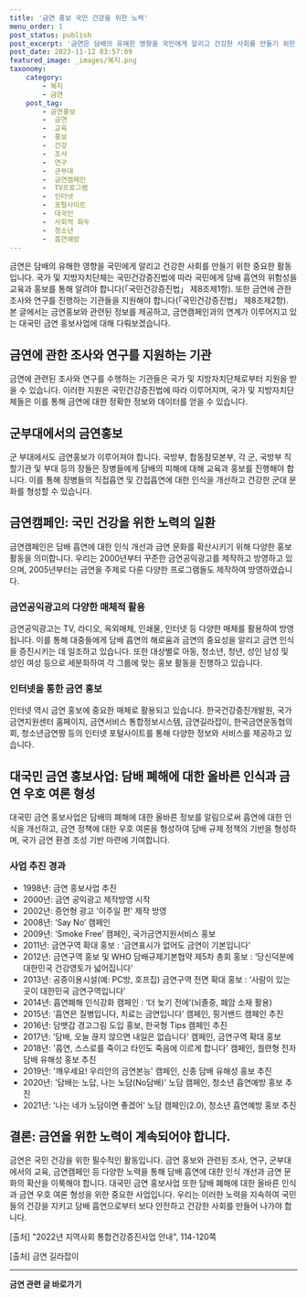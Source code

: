 ```yaml
---
title: '금연 홍보 국민 건강을 위한 노력'
menu_order: 1
post_status: publish
post_excerpt: '금연은 담배의 유해한 영향을 국민에게 알리고 건강한 사회를 만들기 위한 중요한 활동입니다. 국가 및 지방자치단체는 국민건강증진법에 따라 국민에게 담배 흡연의 위험성을 교육과 홍보를 통해 알려야 합니다  국민건강증진법  제8조제1항 . 또한 금연에 관한 조사와 연구를 진행하는 기관들을 지원해야 합니다  국민건강증진법  제8조제2항 . 본 글에서는 금연홍보와 관련된 정보를 제공하고, 금연캠페인과의 연계가 이루어지고 있는 대국민 금연 홍보사업에 대해 다뤄보겠습니다.'
post_date: 2023-11-12 03:57:09
featured_image: _images/복지.png
taxonomy:
    category:
        - 복지
        - 금연
    post_tag:
        - 금연홍보
        -  금연
        -  교육
        -  홍보
        -  건강
        -  조사
        -  연구
        -  군부대
        -  금연캠페인
        -  TV프로그램
        -  인터넷
        -  포털사이트
        -  대국민
        -  사회적 화두
        -  청소년
        -  흡연예방
---
```




금연은 담배의 유해한 영향을 국민에게 알리고 건강한 사회를 만들기 위한 중요한 활동입니다. 국가 및 지방자치단체는 국민건강증진법에 따라 국민에게 담배 흡연의 위험성을 교육과 홍보를 통해 알려야 합니다(「국민건강증진법」 제8조제1항). 또한 금연에 관한 조사와 연구를 진행하는 기관들을 지원해야 합니다(「국민건강증진법」 제8조제2항). 본 글에서는 금연홍보와 관련된 정보를 제공하고, 금연캠페인과의 연계가 이루어지고 있는 대국민 금연 홍보사업에 대해 다뤄보겠습니다.

## 금연에 관한 조사와 연구를 지원하는 기관

금연에 관련된 조사와 연구를 수행하는 기관들은 국가 및 지방자치단체로부터 지원을 받을 수 있습니다. 이러한 지원은 국민건강증진법에 따라 이루어지며, 국가 및 지방자치단체들은 이를 통해 금연에 대한 정확한 정보와 데이터를 얻을 수 있습니다.

## 군부대에서의 금연홍보

군 부대에서도 금연홍보가 이루어져야 합니다. 국방부, 합동참모본부, 각 군, 국방부 직할기관 및 부대 등의 장들은 장병들에게 담배의 피해에 대해 교육과 홍보를 진행해야 합니다. 이를 통해 장병들의 직접흡연 및 간접흡연에 대한 인식을 개선하고 건강한 군대 문화를 형성할 수 있습니다.

## 금연캠페인: 국민 건강을 위한 노력의 일환

금연캠페인은 담배 흡연에 대한 인식 개선과 금연 문화를 확산시키기 위해 다양한 홍보 활동을 의미합니다. 우리는 2000년부터 꾸준한 금연공익광고를 제작하고 방영하고 있으며, 2005년부터는 금연을 주제로 다룬 다양한 프로그램들도 제작하여 방영하였습니다.

### 금연공익광고의 다양한 매체적 활용

금연공익광고는 TV, 라디오, 옥외매체, 인쇄물, 인터넷 등 다양한 매체를 활용하여 방영됩니다. 이를 통해 대중들에게 담배 흡연의 해로움과 금연의 중요성을 알리고 금연 인식을 증진시키는 데 일조하고 있습니다. 또한 대상별로 아동, 청소년, 청년, 성인 남성 및 성인 여성 등으로 세분화하여 각 그룹에 맞는 홍보 활동을 진행하고 있습니다.

### 인터넷을 통한 금연 홍보

인터넷 역시 금연 홍보에 중요한 매체로 활용되고 있습니다. 한국건강증진개발원, 국가금연지원센터 홈페이지, 금연서비스 통합정보시스템, 금연길라잡이, 한국금연운동협의회, 청소년금연짱 등의 인터넷 포털사이트를 통해 다양한 정보와 서비스를 제공하고 있습니다.

## 대국민 금연 홍보사업: 담배 폐해에 대한 올바른 인식과 금연 우호 여론 형성

대국민 금연 홍보사업은 담배의 폐해에 대한 올바른 정보를 알림으로써 흡연에 대한 인식을 개선하고, 금연 정책에 대한 우호 여론을 형성하여 담배 규제 정책의 기반을 형성하며, 국가 금연 환경 조성 기반 마련에 기여합니다.

### 사업 추진 경과

- 1998년: 금연 홍보사업 추진
- 2000년: 금연 공익광고 제작방영 시작
- 2002년: 증언형 광고 '이주일 편' 제작 방영
- 2008년: ‘Say No’ 캠페인
- 2009년: ‘Smoke Free’ 캠페인, 국가금연지원서비스 홍보
- 2011년: 금연구역 확대 홍보 : ‘금연표시가 없어도 금연이 기본입니다’
- 2012년: 금연구역 홍보 및 WHO 담배규제기본협약 제5차 총회 홍보 : ‘당신덕분에 대한민국 건강영토가 넓어집니다’
- 2013년: 공중이용시설(예: PC방, 호프집) 금연구역 전면 확대 홍보 : ‘사람이 있는 곳이 대한민국 금연구역입니다’
- 2014년: 흡연폐해 인식강화 캠페인 : ‘더 늦기 전에’(뇌졸중, 폐암 소재 활용)
- 2015년: ‘흡연은 질병입니다, 치료는 금연입니다’ 캠페인, 핑거밴드 캠페인 추진
- 2016년: 담뱃갑 경고그림 도입 홍보, 한국형 Tips 캠페인 추진
- 2017년: '담배, 오늘 끊지 않으면 내일은 없습니다' 캠페인, 금연구역 확대 홍보
- 2018년: '흡연, 스스로를 죽이고 타인도 죽음에 이르게 합니다' 캠페인, 궐련형 전자 담배 유해성 홍보 추진
- 2019년: '깨우세요! 우리안의 금연본능' 캠페인, 신종 담배 유해성 홍보 추진
- 2020년: '담배는 노답, 나는 노담(No담배)' 노담 캠페인, 청소년 흡연예방 홍보 추진
- 2021년: ‘나는 네가 노담이면 좋겠어’ 노담 캠페인(2.0), 청소년 흡연예방 홍보 추진

## 결론: 금연을 위한 노력이 계속되어야 합니다.

금연은 국민 건강을 위한 필수적인 활동입니다. 금연 홍보와 관련된 조사, 연구, 군부대에서의 교육, 금연캠페인 등 다양한 노력을 통해 담배 흡연에 대한 인식 개선과 금연 문화의 확산을 이룩해야 합니다. 대국민 금연 홍보사업 또한 담배 폐해에 대한 올바른 인식과 금연 우호 여론 형성을 위한 중요한 사업입니다. 우리는 이러한 노력을 지속하여 국민들의 건강을 지키고 담배 흡연으로부터 보다 안전하고 건강한 사회를 만들어 나가야 합니다.

[출처] "2022년 지역사회 통합건강증진사업 안내", 114-120쪽

[출처] 금연 길라잡이


<!-- wp:separator -->
<hr class="wp-block-separator has-alpha-channel-opacity"/>
<!-- /wp:separator -->

<!-- wp:group {"backgroundColor":"base","layout":{"type":"constrained"}} -->
<div class="wp-block-group has-base-background-color has-background"><!-- wp:paragraph {"align":"center","fontSize":"medium"} -->
<p class="has-text-align-center has-large-font-size"><strong>금연 관련 글 바로가기</strong></p>
<!-- /wp:paragraph -->


<!-- wp:latest-posts
{"categories":[{"id":15153,"count":19,"description":"","link":"https://uknowlaw.com/category/%ea%b8%88%ec%97%b0/","name":"금연","slug":"금연","taxonomy":"category","parent":0,"meta":[],"_links":{"self":[{"href":"https://uknowlaw.com/wp-json/wp/v2/categories/15153"}],"collection":[{"href":"https://uknowlaw.com/wp-json/wp/v2/categories"}],"about":[{"href":"https://uknowlaw.com/wp-json/wp/v2/taxonomies/category"}],"wp:post_type":[{"href":"https://uknowlaw.com/wp-json/wp/v2/posts?categories=15153"}],"curies":[{"name":"wp","href":"https://api.w.org/{rel}","templated":true}]}}],"postsToShow":100,"excerptLength":28,"postLayout":"grid","columns":2,"featuredImageAlign":"left","featuredImageSizeSlug":"large","fontSize":"small"} /--></div>
<!-- /wp:group -->